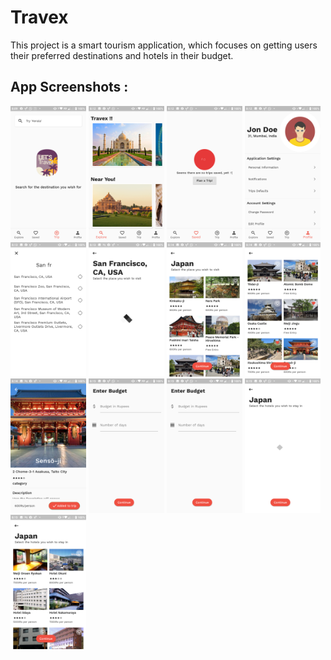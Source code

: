 # Travex

This project is a smart tourism application, which focuses on getting users their preferred destinations and hotels in their budget.

## App Screenshots : 

<p>
  <img src="app_screenshots/Screenshot_20191006-080950.png" width="24%">
  <img src="app_screenshots/Screenshot_20191006-081223.png" width="24%">
  <img src="app_screenshots/Screenshot_20191006-081241.png" width="24%">
  <img src="app_screenshots/Screenshot_20191006-081252.png" width="24%">
  <img src="app_screenshots/Screenshot_20191006-081324.png" width="24%">
  <img src="app_screenshots/Screenshot_20191006-081344.png" width="24%">
  <img src="app_screenshots/Screenshot_20191006-081417.png" width="24%">
  <img src="app_screenshots/Screenshot_20191006-081432.png" width="24%">
  <img src="app_screenshots/Screenshot_20191006-081457.png" width="24%">
  <img src="app_screenshots/Screenshot_20191006-081535.png" width="24%">
  <img src="app_screenshots/Screenshot_20191006-081535.png" width="24%">
  <img src="app_screenshots/Screenshot_20191006-081544.png" width="24%">
  <img src="app_screenshots/Screenshot_20191006-081550.png" width="24%">
</p>
